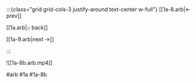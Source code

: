 :::{class="grid grid-cols-3 justify-around text-center w-full"}
[[1a-8.arb|← prev]]

[[1a.arb|⌂ back]]

[[1a-9.arb|next →]]

:::

![[1a-8b.arb.mp4]]

#arb #1a #1a-8b
